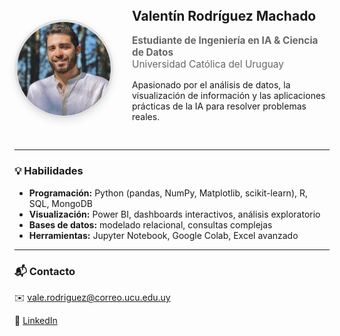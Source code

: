 <div style="display: flex; align-items: center; gap: 30px; margin-bottom: 30px; flex-wrap: wrap;">
  <div style="flex-shrink: 0;">
    <img src="assets/foto-perfil.jpg" alt="Valentín Rodríguez Machado" 
         style="width: 150px; height: 150px; border-radius: 50%; object-fit: cover; 
                border: 4px solid #e0e0e0; box-shadow: 0 4px 12px rgba(0,0,0,0.1);">
  </div>
  <div style="flex: 1;">
    <h2 style="margin-top: 0;">Valentín Rodríguez Machado</h2>
    <p style="font-size: 1.1em; color: #666; margin-bottom: 15px;">
      <strong>Estudiante de Ingeniería en IA & Ciencia de Datos</strong><br>
      Universidad Católica del Uruguay
    </p>
    <p>
      Apasionado por el análisis de datos, la visualización de información y las aplicaciones prácticas 
      de la IA para resolver problemas reales.
    </p>
  </div>
</div>

---

### 💡 Habilidades  
- **Programación:** Python (pandas, NumPy, Matplotlib, scikit-learn), R, SQL, MongoDB  
- **Visualización:** Power BI, dashboards interactivos, análisis exploratorio  
- **Bases de datos:** modelado relacional, consultas complejas  
- **Herramientas:** Jupyter Notebook, Google Colab, Excel avanzado  

---

### 📬 Contacto  
✉️ [vale.rodriguez@correo.ucu.edu.uy](mailto:vale.rodriguez@correo.ucu.edu.uy)  

🔗 [LinkedIn](https://www.linkedin.com/in/valent%C3%ADn-rodr%C3%ADguez-machado-39a315242/)
